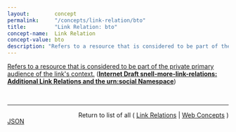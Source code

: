 ```yaml
---
layout:        concept
permalink:     "/concepts/link-relation/bto"
title:         "Link Relation: bto"
concept-name:  Link Relation
concept-value: bto
description: "Refers to a resource that is considered to be part of the private primary audience of the link's context."
---
```


[Refers to a resource that is considered to be part of the private primary audience of the link's context.](http://tools.ietf.org/html/draft-snell-more-link-relations#section-3 "Read documentation for Link Relation &#34;bto&#34;") (**[Internet Draft snell-more-link-relations: Additional Link Relations and the urn:social Namespace](/specs/IETF/I-D/snell-more-link-relations "This specification defines a number of additional Link Relation Types that can used for a variety of purposes.")**)

<br/>
<hr/>

<p style="float : left"><a href="./bto.json" title="JSON representing this particular Web Concept value">JSON</a></p>
<p style="text-align: right">Return to list of all ( <a href="../link-relation/">Link Relations</a> | <a href="../">Web Concepts</a> )</p>
